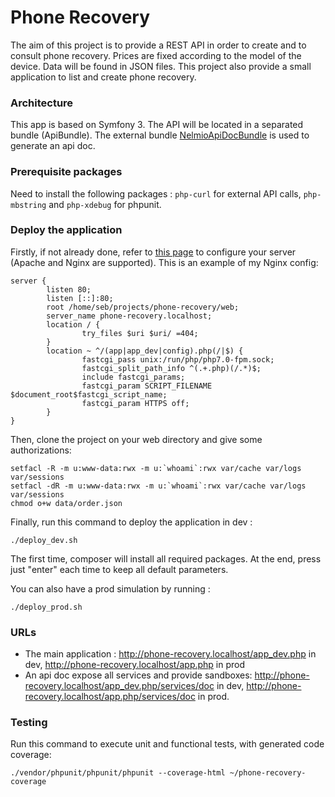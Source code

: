 # Phone Recovery
The aim of this project is to provide a REST API in order to create and to consult phone recovery.
Prices are fixed according to the model of the device.
Data will be found in JSON files.
This project also provide a small application to list and create phone recovery.

### Architecture
This app is based on Symfony 3. The API will be located in a separated bundle (ApiBundle). The external bundle [NelmioApiDocBundle](https://github.com/nelmio/NelmioApiDocBundle) is used to generate an api doc.

### Prerequisite packages
Need to install the following packages : `php-curl` for external API calls, `php-mbstring` and `php-xdebug` for phpunit.

### Deploy the application
Firstly, if not already done, refer to [this page](http://symfony.com/doc/current/setup/web_server_configuration.html) to configure your server (Apache and Nginx are supported).
This is an example of my Nginx config:
```
server {
        listen 80;
        listen [::]:80;
        root /home/seb/projects/phone-recovery/web;
        server_name phone-recovery.localhost;
        location / {
                try_files $uri $uri/ =404;
        }
        location ~ ^/(app|app_dev|config).php(/|$) {
                fastcgi_pass unix:/run/php/php7.0-fpm.sock;
                fastcgi_split_path_info ^(.+.php)(/.*)$;
                include fastcgi_params;
                fastcgi_param SCRIPT_FILENAME $document_root$fastcgi_script_name;
                fastcgi_param HTTPS off;
        }
}
```
Then, clone the project on your web directory and give some authorizations:
```shell
setfacl -R -m u:www-data:rwx -m u:`whoami`:rwx var/cache var/logs var/sessions
setfacl -dR -m u:www-data:rwx -m u:`whoami`:rwx var/cache var/logs var/sessions
chmod o+w data/order.json
```
Finally, run this command to deploy the application in dev :
```shell
./deploy_dev.sh
```
The first time, composer will install all required packages. At the end, press just "enter" each time to keep all default parameters.

You can also have a prod simulation by running :
```shell
./deploy_prod.sh
```
### URLs
- The main application : http://phone-recovery.localhost/app_dev.php in dev, http://phone-recovery.localhost/app.php in prod
- An api doc expose all services and provide sandboxes: http://phone-recovery.localhost/app_dev.php/services/doc in dev, http://phone-recovery.localhost/app.php/services/doc in prod.

### Testing
Run this command to execute unit and functional tests, with generated code coverage:
```shell
./vendor/phpunit/phpunit/phpunit --coverage-html ~/phone-recovery-coverage
```
